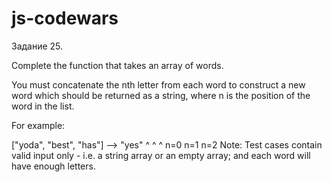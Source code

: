 # js-codewars
Задание 25.

Complete the function that takes an array of words.

You must concatenate the nth letter from each word to construct a new word which should be returned as a string, where n is the position of the word in the list.

For example:

["yoda", "best", "has"]  -->  "yes"
  ^        ^        ^
  n=0     n=1     n=2
Note: Test cases contain valid input only - i.e. a string array or an empty array; and each word will have enough letters.


